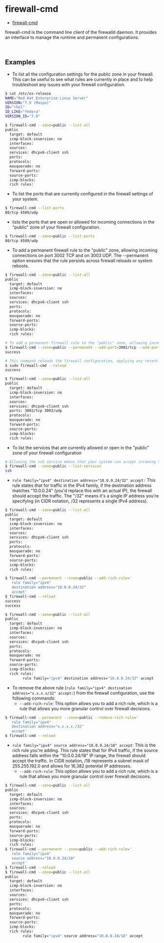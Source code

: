 # firewall-cmd

- [firewall-cmd](https://firewalld.org/documentation/man-pages/firewall-cmd.html)

firewall-cmd is the command line client of the firewalld daemon. It provides an interface to manage the runtime and permanent configurations.

<br>

## Examples

- To list all the configuration settings for the public zone in your firewall. This can be useful to see what rules are currently in place and to help troubleshoot any issues with your firewall configuration.

```bash
$ cat /etc/os-release 
NAME="Red Hat Enterprise Linux Server"
VERSION="7.9 (Maipo)"
ID="rhel"
ID_LIKE="fedora"
VERSION_ID="7.9"

$ firewall-cmd --zone=public --list-all
public
  target: default
  icmp-block-inversion: no
  interfaces: 
  sources: 
  services: dhcpv6-client ssh
  ports: 
  protocols: 
  masquerade: no
  forward-ports: 
  source-ports: 
  icmp-blocks: 
  rich rules: 
```

- To list the ports that are currently configured in the firewall settings of your system.
  
```bash
$ firewall-cmd --list-ports
80/tcp 4589/udp
```

- lists the ports that are open or allowed for incoming connections in the "public" zone of your firewall configuration.

```bash
$ firewall-cmd --zone=public --list-ports
80/tcp 4589/udp
```

- To add a permanent firewall rule to the "public" zone, allowing incoming connections on port 3002 TCP and on 3003 UDP. The --permanent option ensures that the rule persists across firewall reloads or system reboots.

```bash
$ firewall-cmd --zone=public --list-all
public
  target: default
  icmp-block-inversion: no
  interfaces: 
  sources: 
  services: dhcpv6-client ssh
  ports: 
  protocols: 
  masquerade: no
  forward-ports: 
  source-ports: 
  icmp-blocks: 
  rich rules: 

# To add a permanent firewall rule to the "public" zone, allowing incoming TCP (Transmission Control Protocol) connections on port 3002 and UDP (User Datagram Protocol) connections on port 3003. The --permanent option ensures that the rule persists across firewall reloads or system reboots.
$ firewall-cmd --zone=public --permanent --add-port=3002/tcp --add-port=3003/udp;
success

# This command reloads the firewall configuration, applying any recent changes made to the firewall rules. The new rule added in the previous step will take effect after the reload.
$ sudo firewall-cmd --reload
success

$ firewall-cmd --zone=public --list-all
public
  target: default
  icmp-block-inversion: no
  interfaces: 
  sources: 
  services: dhcpv6-client ssh
  ports: 3002/tcp 3003/udp
  protocols: 
  masquerade: no
  forward-ports: 
  source-ports: 
  icmp-blocks: 
  rich rules: 
```

- To list the services that are currently allowed or open in the "public" zone of your firewall configuration

```bash
# Allowing the ssh service means that your system can accept incoming SSH connections, allowing users to connect remotely and securely access the system's command-line interface.
$ firewall-cmd --zone=public --list-services
ssh
```

- `rule family="ipv4" destination address="10.0.0.24/32" accept:` This rule states that for traffic in the IPv4 family, if the destination address matches "10.0.0.24" (you'd replace this with an actual IP), the firewall should accept the traffic. The "/32" means it's a single IP address you're specifying (in CIDR notation, /32 represents a single IPv4 address).

```bash
$ firewall-cmd --zone=public --list-all
public
  target: default
  icmp-block-inversion: no
  interfaces: 
  sources: 
  services: dhcpv6-client ssh
  ports: 
  protocols: 
  masquerade: no
  forward-ports: 
  source-ports: 
  icmp-blocks: 
  rich rules:

$ firewall-cmd --permanent --zone=public --add-rich-rule='
   rule family="ipv4"
   destination address="10.0.0.24/32"
   accept'
$ firewall-cmd --reload
success
success

$ firewall-cmd --zone=public --list-all
public
  target: default
  icmp-block-inversion: no
  interfaces: 
  sources: 
  services: dhcpv6-client ssh
  ports: 
  protocols: 
  masquerade: no
  forward-ports: 
  source-ports: 
  icmp-blocks: 
  rich rules: 
        rule family="ipv4" destination address="10.0.0.24/32" accept
```

- To remove the above rule (`rule family="ipv4" destination address="x.x.x.x/32" accept:`) from the firewall configuration, use the following commands:
  - `--add-rich-rule`: This option allows you to add a rich rule, which is a rule that allows you more granular control over firewall decisions.

```bash
$ firewall-cmd --permanent --zone=public --remove-rich-rule='
   rule family="ipv4"
   destination address="x.x.x.x./32"
   accept'
$ firewall-cmd --reload
```

- `rule family="ipv4" source address="10.0.0.24/18" accept`: This is the rich rule you're adding. This rule states that for IPv4 traffic, if the source address falls within the "10.0.0.24/18" IP range, the firewall should accept the traffic. In CIDR notation, /18 represents a subnet mask of 255.255.192.0 and allows for 16,382 potential IP addresses.
  - `--add-rich-rule`: This option allows you to add a rich rule, which is a rule that allows you more granular control over firewall decisions.

```bash
$ firewall-cmd --zone=public --list-all
public
  target: default
  icmp-block-inversion: no
  interfaces: 
  sources: 
  services: dhcpv6-client ssh
  ports: 
  protocols: 
  masquerade: no
  forward-ports: 
  source-ports: 
  icmp-blocks: 
  rich rules: 
$ firewall-cmd --permanent --zone=public --add-rich-rule='
   rule family="ipv4"
   source address="10.0.0.24/18"
   accept'
$ firewall-cmd --reload
$ firewall-cmd --zone=public --list-all
public
  target: default
  icmp-block-inversion: no
  interfaces: 
  sources: 
  services: dhcpv6-client ssh
  ports: 
  protocols: 
  masquerade: no
  forward-ports: 
  source-ports: 
  icmp-blocks: 
  rich rules: 
        rule family="ipv4" source address="10.0.0.24/18" accept
```
